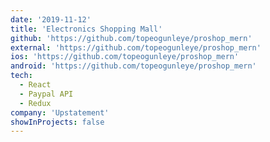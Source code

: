 ```yaml
---
date: '2019-11-12'
title: 'Electronics Shopping Mall'
github: 'https://github.com/topeogunleye/proshop_mern'
external: 'https://github.com/topeogunleye/proshop_mern'
ios: 'https://github.com/topeogunleye/proshop_mern'
android: 'https://github.com/topeogunleye/proshop_mern'
tech:
  - React
  - Paypal API
  - Redux
company: 'Upstatement'
showInProjects: false
---
```

